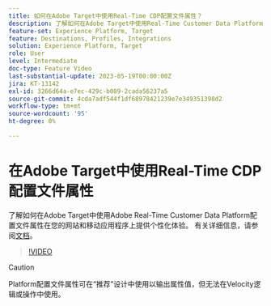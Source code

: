 ```yaml
---
title: 如何在Adobe Target中使用Real-Time CDP配置文件属性？
description: 了解如何在Adobe Target中使用Real-Time Customer Data Platform配置文件属性在您的网站和移动应用程序上提供个性化体验。
feature-set: Experience Platform, Target
feature: Destinations, Profiles, Integrations
solution: Experience Platform, Target
role: User
level: Intermediate
doc-type: Feature Video
last-substantial-update: 2023-05-19T00:00:00Z
jira: KT-13142
exl-id: 3266d64a-e7ec-429c-b089-2cada56237a5
source-git-commit: 4cda7adf544f1df68978421239e7e349351398d2
workflow-type: tm+mt
source-wordcount: '95'
ht-degree: 0%

---
```


# 在Adobe Target中使用Real-Time CDP配置文件属性

了解如何在Adobe Target中使用Adobe Real-Time Customer Data Platform配置文件属性在您的网站和移动应用程序上提供个性化体验。 有关详细信息，请参阅[文档](https://experienceleague.adobe.com/docs/target/using/integrate/integrating-with-rtcdp.html?lang=zh-Hans)。

>[!VIDEO](https://video.tv.adobe.com/v/3419318/?learn=on)

>[!CAUTION]
>
>Platform配置文件属性可在“推荐”设计中使用以输出属性值，但无法在Velocity逻辑或操作中使用。
